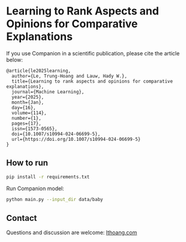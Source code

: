 # Learning to Rank Aspects and Opinions for Comparative Explanations

If you use Companion in a scientific publication, please cite the article below:

```
@article{le2025learning,
  author={Le, Trung-Hoang and Lauw, Hady W.},
  title={Learning to rank aspects and opinions for comparative explanations},
  journal={Machine Learning},
  year={2025},
  month={Jan},
  day={16},
  volume={114},
  number={1},
  pages={17},
  issn={1573-0565},
  doi={10.1007/s10994-024-06699-5},
  url={https://doi.org/10.1007/s10994-024-06699-5}
}
```

## How to run

```bash
pip install -r requirements.txt
```

Run Companion model:
```bash
python main.py --input_dir data/baby
```

## Contact
Questions and discussion are welcome: [lthoang.com](http://lthoang.com)
